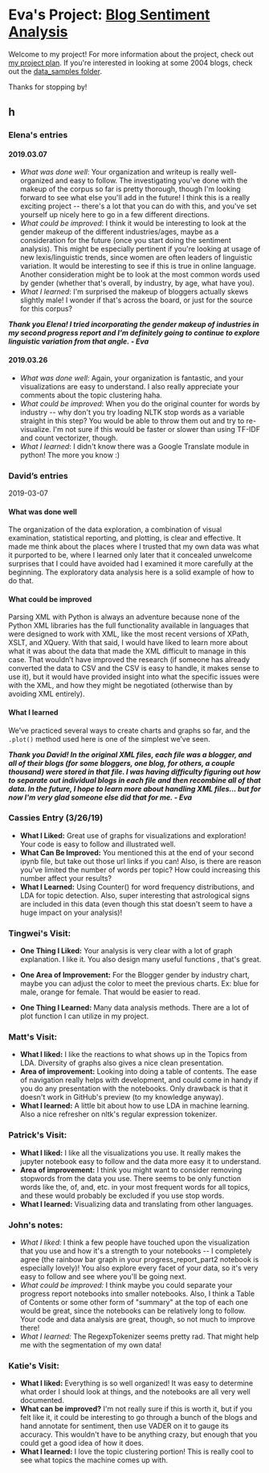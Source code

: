 # Eva's Project: [Blog Sentiment Analysis](https://github.com/Data-Science-for-Linguists-2019/Blog-Sentiment-Analysis)
Welcome to my project! For more information about the project, check out [my project plan](https://github.com/Data-Science-for-Linguists-2019/Blog-Sentiment-Analysis/blob/master/project_plan.md). If you're interested in looking at some 2004 blogs, check out the [data_samples folder](https://github.com/Data-Science-for-Linguists-2019/Blog-Sentiment-Analysis/tree/master/data_samples).

Thanks for stopping by!
## h
### Elena's entries
#### 2019.03.07
 - *What was done well*: Your organization and writeup is really well-organized and easy to follow. The investigating you've done with the makeup of the corpus so far is pretty thorough, though I'm looking forward to see what else you'll add in the future! I think this is a really exciting project -- there's a lot that you can do with this, and you've set yourself up nicely here to go in a few different directions.
 - *What could be improved*: I think it would be interesting to look at the gender makeup of the different industries/ages, maybe as a consideration for the future (once you start doing the sentiment analysis). This might be especially pertinent if you're looking at usage of new lexis/linguistic trends, since women are often leaders of linguistic variation. It would be interesting to see if this is true in online language. Another consideration might be to look at the most common words used by gender (whether that's overall, by industry, by age, what have you).
 - *What I learned*: I'm surprised the makeup of bloggers actually skews slightly male! I wonder if that's across the board, or just for the source for this corpus?

 __*Thank you Elena! I tried incorporating the gender makeup of industries in my second progress report and I'm definitely going to continue to explore linguistic variation from that angle. - Eva*__

#### 2019.03.26
- *What was done well*: Again, your organization is fantastic, and your visualizations are easy to understand. I also really appreciate your comments about the topic clustering haha.
- *What could be improved*: When you do the original counter for words by industry -- why don't you try loading NLTK stop words as a variable straight in this step? You would be able to throw them out and try to re-visualize. I'm not sure if this would be faster or slower than using TF-IDF and count vectorizer, though.
- *What I learned*: I didn't know there was a Google Translate module in python! The more you know :)


### David’s entries

2019-03-07

#### What was done well

The organization of the data exploration, a combination of visual examination, statistical reporting, and plotting, is clear and effective. It made me think about the places where I trusted that my own data was what it purported to be, where I learned only later that it concealed unwelcome surprises that I could have avoided had I examined it more carefully at the beginning. The exploratory data analysis here is a solid example of how to do that.

#### What could be improved

Parsing XML with Python is always an adventure because none of the Python XML libraries has the full functionality available in languages that were designed to work with XML, like the most recent versions of XPath, XSLT, and XQuery. With that said, I would have liked to learn more about what it was about the data that made the XML difficult to manage in this case. That wouldn’t have improved the research (if someone has already converted the data to CSV and the CSV is easy to handle, it makes sense to use it), but it would have provided insight into what the specific issues were with the XML, and how they might be negotiated (otherwise than by avoiding XML entirely).

#### What I learned

We’ve practiced several ways to create charts and graphs so far, and the `.plot()` method used here is one of the simplest we’ve seen.

__*Thank you David! In the original XML files, each file was a blogger, and all of their blogs (for some bloggers, one blog, for others, a couple thousand) were stored in that file. I was having difficulty figuring out how to separate out individual blogs in each file and then recombine all of that data. In the future, I hope to learn more about handling XML files... but for now I'm very glad someone else did that for me. - Eva*__


### Cassies Entry (3/26/19)
- **What I Liked:** Great use of graphs for visualizations and
exploration!
Your code is easy to follow and illustrated well.
- **What Can Be Improved:** You mentioned this at the end of your second
ipynb file, but take out those url links if you can! Also, is there are
reason you've limited the number of words per topic? How could
increasing this number affect your results?
- **What I Learned:** Using Counter() for word frequency distributions,
and
LDA for topic detection.
Also, super interesting that astrological signs are included in this
data (even though this stat doesn't seem to have a huge impact on your
analysis)!

### Tingwei's Visit:
* **One Thing I Liked:** Your analysis is very clear with a lot of graph explanation. I like it. You also design many useful functions , that's great.

* **One Area of Improvement:** For the Blogger gender by industry chart, maybe you can adjust the color to meet the previous charts. Ex: blue for male, orange for female. That would be easier to read.

* **One Thing I Learned:** Many data analysis methods. There are a lot of plot function I can utilize in my project.

### Matt's Visit:
- __What I liked:__ I like the reactions to what shows up in the Topics from LDA. Diversity of graphs also gives a nice clean presentation.
- __Area of improvement:__ Looking into doing a table of contents. The ease of navigation really helps with development, and could come in handy if you do any presentation with the notebooks. Only drawback is that it doesn't work in GitHub's preview (to my knowledge anyway). 
- __What I learned:__ A little bit about how to use LDA in machine learning. Also a nice refresher on nltk's regular expression tokenizer.

### Patrick's Visit:
- __What I liked:__ I like all the visualizations you use. It really makes the jupyter notebook easy to follow and the data more easy it to understand.
- __Area of improvement:__ I think you might want to consider removing stopwords from the data you use. There seems to be only function words like the, of, and, etc. in your most frequent words for all topics, and these would probably be excluded if you use stop words. 
- __What I learned:__ Visualizing data and translating from other languages.

### John's notes:
- *What I liked:* I think a few people have touched upon the 
visualization that you use and how it's a strength to your notebooks -- 
I completely agree (the rainbow bar graph in your progress_report_part2 
notebook is especially lovely)! You also explore every facet of your 
data, so it's very easy to follow and see where you'll be going next.
- *What could be improved:* I think maybe you could separate your 
progress report notebooks into smaller notebooks. Also, I think a Table 
of Contents or some other form of "summary" at the top of each one would 
be great, since the notebooks can be relatively long to follow. Your 
code and data analysis are great, though, so not much to improve there!
- *What I learned:* The RegexpTokenizer seems pretty rad. That might 
help me with the segmentation of my own data!

### Katie's Visit:
- **What I liked:** Everything is so well organized! It was easy to determine what order I should look at things, and the notebooks are all very well documented.
- **What can be improved?** I'm not really sure if this is worth it, but if you felt like it, it could be interesting to go through a bunch of the blogs and hand annotate for sentiment, then use VADER on it to gauge its accuracy. This wouldn't have to be anything crazy, but enough that you could get a good idea of how it does.
- **What I learned:** I love the topic clustering portion! This is really cool to see what topics the machine comes up with.
